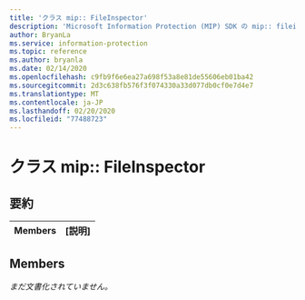 ```yaml
---
title: 'クラス mip:: FileInspector'
description: 'Microsoft Information Protection (MIP) SDK の mip:: fileinspector クラスに関するドキュメントを示します。'
author: BryanLa
ms.service: information-protection
ms.topic: reference
ms.author: bryanla
ms.date: 02/14/2020
ms.openlocfilehash: c9fb9f6e6ea27a698f53a8e81de55606eb01ba42
ms.sourcegitcommit: 2d3c638fb576f3f074330a33d077db0cf0e7d4e7
ms.translationtype: MT
ms.contentlocale: ja-JP
ms.lasthandoff: 02/20/2020
ms.locfileid: "77488723"
---
```

# <a name="class-mipfileinspector"></a>クラス mip:: FileInspector 
  
## <a name="summary"></a>要約
 Members                        | [説明]                                
--------------------------------|---------------------------------------------
  
## <a name="members"></a>Members
_まだ文書化されていません。_

